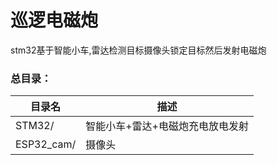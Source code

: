 # 巡逻电磁炮

stm32基于智能小车,雷达检测目标摄像头锁定目标然后发射电磁炮

### 总目录：
| 目录名                 | 描述                     |
|-----------------------|--------------------------|
| STM32/                  | 智能小车+雷达+电磁炮充电放电发射                        |
| ESP32_cam/      | 摄像头                        |



